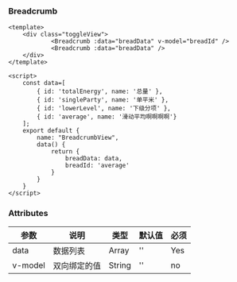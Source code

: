 ### Breadcrumb

<template>
    <div class="toggleView">
            <Breadcrumb :data="breadData" v-model="breadId" />
            <Breadcrumb :data="breadData" />
    </div>
</template>

<script>
    const data=[
        { id: 'totalEnergy', name: '总量' },
        { id: 'singleParty', name: '单平米' },
        { id: 'lowerLevel', name: '下级分项' },
        { id: 'average', name: '滑动平均啊啊啊啊'}
    ];
    export default {
        name: "BreadcrumbView",
        data() {
            return {
                breadData: data,
                breadId: 'average'
            }
        }
    }
</script>

```vue
<template>
    <div class="toggleView">
            <Breadcrumb :data="breadData" v-model="breadId" />
            <Breadcrumb :data="breadData" />
    </div>
</template>

<script>
    const data=[
        { id: 'totalEnergy', name: '总量' },
        { id: 'singleParty', name: '单平米' },
        { id: 'lowerLevel', name: '下级分项' },
        { id: 'average', name: '滑动平均啊啊啊啊'}
    ];
    export default {
        name: "BreadcrumbView",
        data() {
            return {
                breadData: data,
                breadId: 'average'
            }
        }
    }
</script>

```

### Attributes

| 参数     | 说明  | 类型    | 默认值  | 必须    |
| ------- | ---- | ------ | ------- | ------ |
| data    | 数据列表 | Array | '' | Yes     |
| v-model    | 双向绑定的值 | String | '' | no     |